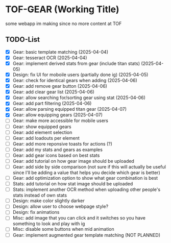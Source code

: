 # TOF-GEAR (Working Title)

some webapp im making since no more content at TOF

## TODO-List

- [x] Gear: basic template matching (2025-04-04)
- [x] Gear: tesseract OCR (2025-04-04)
- [x] Gear: implement derived stats from gear (include titan stats) (2025-04-05)
- [x] Design: fix UI for moboile users (partially done ig) (2025-04-05)
- [x] Gear: check for identical gears when adding (2025-04-06)
- [x] Gear: add remove gear button (2025-04-06)
- [x] Gear: add clear gear list (2025-04-06)
- [x] Gear: allow searching for/sorting gear using stat (2025-04-06)
- [x] Gear: add part filtering (2025-04-06)
- [x] Gear: allow parsing equipped titan gear (2025-04-07)
- [x] Gear: allow equipping gears (2025-04-07)
- [ ] Gear: make more accessible for mobile users
- [ ] Gear: show equipped gears
- [ ] Gear: add element selection
- [ ] Gear: add loadouts per element
- [ ] Gear: add more reponsive toasts for actions (?)
- [ ] Gear: add my stats and gears as examples
- [ ] Gear: add gear icons based on best stats
- [ ] Gear: add tutorial on how gear image should be uploaded
- [ ] Gear: add side by side comparison (not sure if this will actually be useful since I'll be adding a value that helps you decide which gear is better)
- [ ] Gear: add optimization option to show what gear combination is best
- [ ] Stats: add tutorial on how stat image should be uploaded
- [ ] Stats: implement another OCR method when uploading other people's stats instead of own stats
- [ ] Design: make color slightly darker
- [ ] Design: allow user to choose webpage style?
- [ ] Design: fix animations
- [ ] Misc: add image that you can click and it switches so you have something to look and play with ig
- [ ] Misc: disable some buttons when mid animation
- [ ] Gear: implement augmented gear template matching (NOT PLANNED)
